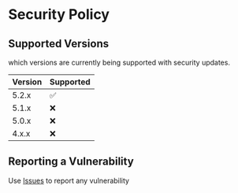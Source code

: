 # Security Policy

## Supported Versions

which versions are currently being supported with security updates.

| Version | Supported          |
| ------- | ------------------ |
| 5.2.x   | :white_check_mark: |
| 5.1.x   | :x: |
| 5.0.x   | :x: |
| 4.x.x | :x:                |

## Reporting a Vulnerability

Use [Issues](https://git.cec-fr.digital/jmousqueton-adm/OpenCTI-Docker/-/issues) to report any vulnerability
